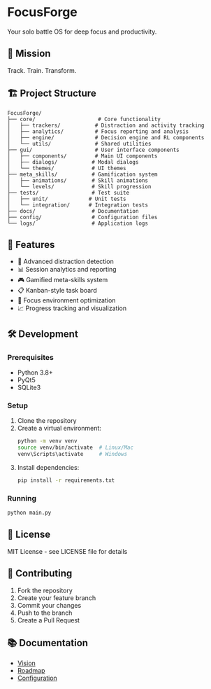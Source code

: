 # FocusForge

Your solo battle OS for deep focus and productivity.

## 🎯 Mission

Track. Train. Transform.

## 🏗️ Project Structure

```
FocusForge/
├── core/                    # Core functionality
│   ├── trackers/           # Distraction and activity tracking
│   ├── analytics/          # Focus reporting and analysis
│   ├── engine/             # Decision engine and RL components
│   └── utils/              # Shared utilities
├── gui/                    # User interface components
│   ├── components/         # Main UI components
│   ├── dialogs/           # Modal dialogs
│   └── themes/            # UI themes
├── meta_skills/           # Gamification system
│   ├── animations/        # Skill animations
│   └── levels/            # Skill progression
├── tests/                 # Test suite
│   ├── unit/             # Unit tests
│   └── integration/      # Integration tests
├── docs/                  # Documentation
├── config/                # Configuration files
└── logs/                  # Application logs
```

## 🚀 Features

- 🧠 Advanced distraction detection
- 📊 Session analytics and reporting
- 🎮 Gamified meta-skills system
- 📋 Kanban-style task board
- 🎯 Focus environment optimization
- 📈 Progress tracking and visualization

## 🛠️ Development

### Prerequisites

- Python 3.8+
- PyQt5
- SQLite3

### Setup

1. Clone the repository
2. Create a virtual environment:
   ```bash
   python -m venv venv
   source venv/bin/activate  # Linux/Mac
   venv\Scripts\activate     # Windows
   ```
3. Install dependencies:
   ```bash
   pip install -r requirements.txt
   ```

### Running

```bash
python main.py
```

## 📝 License

MIT License - see LICENSE file for details

## 🤝 Contributing

1. Fork the repository
2. Create your feature branch
3. Commit your changes
4. Push to the branch
5. Create a Pull Request

## 📚 Documentation

- [Vision](docs/VISION.md)
- [Roadmap](docs/ROADMAP_V2.md)
- [Configuration](config/project_config.yaml)



